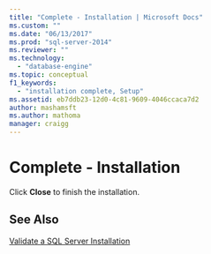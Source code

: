 ```yaml
---
title: "Complete - Installation | Microsoft Docs"
ms.custom: ""
ms.date: "06/13/2017"
ms.prod: "sql-server-2014"
ms.reviewer: ""
ms.technology: 
  - "database-engine"
ms.topic: conceptual
f1_keywords: 
  - "installation complete, Setup"
ms.assetid: eb7ddb23-12d0-4c81-9609-4046ccaca7d2
author: mashamsft
ms.author: mathoma
manager: craigg
---
```

# Complete - Installation
  Click **Close** to finish the installation.  
  
## See Also  
 [Validate a SQL Server Installation](../../database-engine/install-windows/validate-a-sql-server-installation.md)  
  
  
